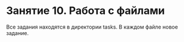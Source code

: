 # Занятие 10. Работа с файлами

Все задания находятся в директории tasks.
В каждом файле новое задание.
